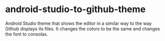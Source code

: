 # android-studio-to-github-theme
Android Studio theme that shows the editor in a similar way to the way Github displays its files.
It changes the colors to be the same and changes the font to consolas.
